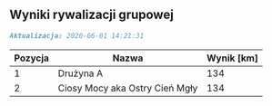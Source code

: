 ## Wyniki rywalizacji grupowej

```markdown
Aktualizacja: 2020-06-01 14:21:31
```

Pozycja | Nazwa | Wynik [km] |
------------ | -------------  | -------------
 1 |Drużyna A | 134 
 2 |Ciosy Mocy aka Ostry Cień Mgły | 134